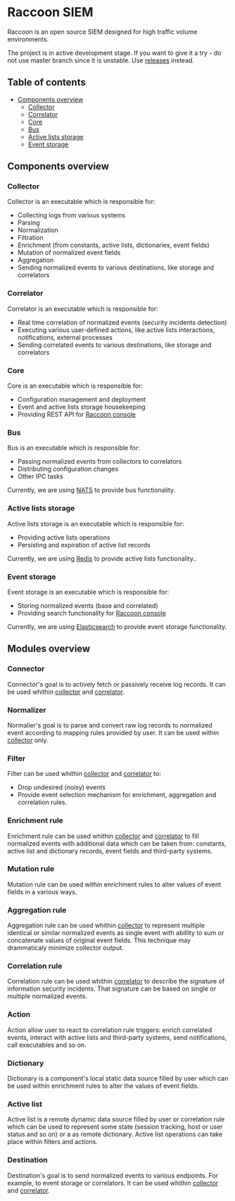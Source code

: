 # Raccoon SIEM
Raccoon is an open source SIEM designed for high traffic volume environments.

The project is in active development stage. If you want to give it a try - do not use master branch since it is unstable. 
Use [releases](https://github.com/tephrocactus/raccoon-siem/releases) instead.

## Table of contents
* [Components overview](#components-overview)
  * [Collector](#collector)
  * [Correlator](#correlator)
  * [Core](#core)
  * [Bus](#bus)
  * [Active lists storage](#active-lists-storage)
  * [Event storage](#event-storage)

## Components overview

### Collector
Collector is an executable which is responsible for:
* Collecting logs from various systems
* Parsing
* Normalization
* Filtration
* Enrichment (from constants, active lists, dictionaries, event fields)
* Mutation of normalized event fields
* Aggregation
* Sending normalized events to various destinations, like storage and correlators

### Correlator
Correlator is an executable which is responsible for:
* Real time correlation of normalized events (security incidents detection)
* Executing various user-defined actions, like active lists interactions, notifications, external processes
* Sending correlated events to various destinations, like storage and correlators

### Core
Core is an executable which is responsible for:
* Configuration management and deployment
* Event and active lists storage housekeeping
* Providing REST API for [Raccoon console](https://github.com/tephrocactus/raccoon-console)

### Bus
Bus is an executable which is responsible for:
* Passing normalized events from collectors to correlators
* Distributing configuration changes
* Other IPC tasks

Currently, we are using [NATS](https://nats.io/) to provide bus functionality. 

### Active lists storage
Active lists storage is an executable which is responsible for:
* Providing active lists operations
* Persisting and expiration of active list records

Currently, we are using [Redis](https://redis.io/) to provide active lists functionality..

### Event storage
Event storage is an executable which is responsible for:
* Storing normalized events (base and correlated)
* Providing search functionality for [Raccoon console](https://github.com/tephrocactus/raccoon-console)

Currently, we are using [Elasticsearch](https://www.elastic.co/products/elasticsearch) to provide event storage functionality.

## Modules overview

### Connector
Connector's goal is to actively fetch or passively receive log records. It can be used whithin [collector](#collector) and [correlator](#correlator).

### Normalizer
Normalier's goal is to parse and convert raw log records to normalized event according to mapping rules provided by user. It can be used within [collector](#collector) only.

### Filter
Filter can be used whithin [collector](#collector) and [correlator](#correlator) to:
* Drop undesired (noisy) events
* Provide event selection mechanism for enrichment, aggregation and correlation rules.

### Enrichment rule
Enrichment rule can be used whithin [collector](#collector) and [correlator](#correlator) to fill normalized events with additional data which can be taken from: constants, active list and dictionary records, event fields and third-party systems.

### Mutation rule
Mutation rule can be used within enrichment rules to alter values of event fields in a various ways.

### Aggregation rule
Aggregation rule can be used whithin [collector](#collector) to represent multiple identical or similar normalized events as single event with abillity to sum or concatenate values of original event fields. This technique may drammaticaly minimize collector output. 

### Correlation rule
Correlation rule can be used whithin [correlator](#correlator) to describe the signature of information security incidents.
That signature can be based on single or multiple normalized events.

### Action
Action allow user to react to correlation rule triggers: enrich correlated events, interact with active lists and third-party systems, send notifications, call executables and so on.

### Dictionary
Dictionary is a component's local static data source filled by user which can be used within enrichment rules to alter the values of event fields.

### Active list
Active list is a remote dynamic data source filled by user or correlation rule which can be used to represent some state (session tracking, host or user status and so on) or a as remote dictionary. Active list operations can take place within filters and actions.


### Destination
Destination's goal is to send normalized events to various endpoints. For example, to event storage or correlators.
It can be used whithin [collector](#collector) and [correlator](#correlator).
